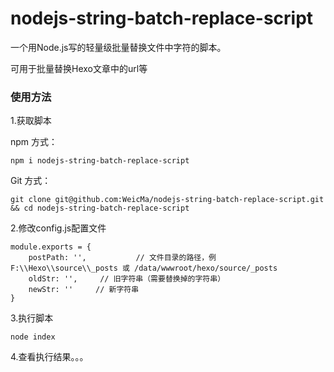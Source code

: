 # nodejs-string-batch-replace-script
一个用Node.js写的轻量级批量替换文件中字符的脚本。

可用于批量替换Hexo文章中的url等

### 使用方法

1.获取脚本

npm 方式：
```
npm i nodejs-string-batch-replace-script
```

Git 方式：

```
git clone git@github.com:WeicMa/nodejs-string-batch-replace-script.git && cd nodejs-string-batch-replace-script
```

2.修改config.js配置文件
```
module.exports = {
    postPath: '',           // 文件目录的路径，例 F:\\Hexo\\source\\_posts 或 /data/wwwroot/hexo/source/_posts
    oldStr: '',     // 旧字符串（需要替换掉的字符串）
    newStr: ''     // 新字符串
}
```

3.执行脚本

```
node index
```

4.查看执行结果。。。
